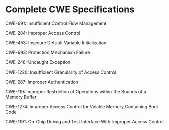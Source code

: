 

# Complete CWE Specifications

CWE-691: Insufficient Control Flow Management

CWE-284: Improper Access Control

CWE-453: Insecure Default Variable Initialization

CWE-693: Protection Mechanism Failure

CWE-248: Uncaught Exception

CWE-1220: Insufficient Granularity of Access Control

CWE-287: Improper Authentication

CWE-119: Improper Restriction of Operations within the Bounds of a Memory Buffer

CWE-1274: Improper Access Control for Volatile Memory Containing Boot Code

CWE-1191: On-Chip Debug and Test Interface With Improper Access Control